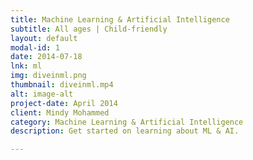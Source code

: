 ```yaml
---
title: Machine Learning & Artificial Intelligence
subtitle: All ages | Child-friendly 
layout: default
modal-id: 1
date: 2014-07-18
lnk: ml
img: diveinml.png
thumbnail: diveinml.mp4
alt: image-alt
project-date: April 2014
client: Mindy Mohammed
category: Machine Learning & Artificial Intelligence
description: Get started on learning about ML & AI. 

---
```

